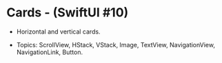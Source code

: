 # Cards -  (SwiftUI #10)

 - Horizontal and vertical cards.

 - Topics: ScrollView, HStack, VStack, Image, TextView, NavigationView, NavigationLink, Button.
